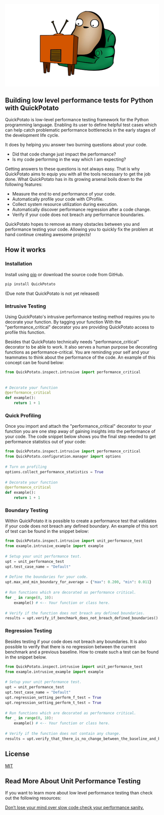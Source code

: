 [![Couch Potato code in a lazy chair](/images/potato-banner-tv.jpg "Slow Potato Code")](https://github.com/JoeyHendricks/python-low-level-performance-testing/blob/master/images/potato-banner-tv.png?raw=true)


## Building low level performance tests for Python with QuickPotato

QuickPotato is low-level performance testing framework for the Python programming language. 
Enabling its user to define helpful test cases which can help catch problematic performance bottlenecks 
in the early stages of the development life cycle.

It does by helping you answer two burning questions about your code. 

- Did that code change just impact the performance?
- Is my code performing in the way which I am expecting?

Getting answers to these questions is not always easy. 
That is why QuickPotato aims to equip you with all the tools necessary to get the job done. 
What QuickPotato has in its growing arsenal boils down to the following features:

- Measure the end to end performance of your code.
- Automatically profile your code with CProfile.
- Collect system resource utilization during execution.
- Automatically discover performance regression after a code change. 
- Verify if your code does not breach any performance boundaries.

QuickPotato hopes to remove as many obstacles between you and performance testing your code. 
Allowing you to quickly fix the problem at hand continue creating awesome projects!

## How it works

### Installation

Install using [pip](https://pip.pypa.io/en/stable/) or download the source code from GitHub.
```bash
pip install QuickPotato
```
(Due note that QuickPotato is not yet released)

### Intrusive Testing

Using QuickPotato's intrusive performance testing method requires you to decorate your function. 
By tagging your function With the "performance_critical" decorator you are providing 
QuickPotato access to profile this function.  

Besides that QuickPotato technically needs "performance_critical" decorator to be able to work. 
It also serves a human purpose be decorating functions as performance-critical. 
You are reminding your self and your teammates to think about the performance of the code.
An example of this concept can be found below:

```python
from QuickPotato.inspect.intrusive import performance_critical


# Decorate your function 
@performance_critical
def example():
    return 1 + 1

```

### Quick Profiling 

Once you import and attach the "performance_critical" decorator to your function you are one step 
away of gaining insights into the performance of your code. 
The code snippet below shows you the final step needed to get performance statistics out of your code: 

```python
from QuickPotato.inspect.intrusive import performance_critical
from QuickPotato.configuration.manager import options

# Turn on profiling 
options.collect_performance_statistics = True

# Decorate your function 
@performance_critical
def example():
    return 1 + 1

```

### Boundary Testing

Within QuickPotato it is possible to create a performance test that validates if 
your code does not breach any defined boundary.
An example of this sort of test can be found in the snippet below: 

```python
from QuickPotato.inspect.intrusive import unit_performance_test
from example.intrusive_example import example

# Setup your unit performance test.
upt = unit_performance_test
upt.test_case_name = "Default"

# Define the boundaries for your code.
upt.max_and_min_boundary_for_average = {"max": 0.200, "min": 0.011}
        
# Run functions which are decorated as performance critical.
for _ in range(0, 10):
    example() # <-- Your function or class here.
        
# Verify if the function does not breach any defined boundaries.
results = upt.verify_if_benchmark_does_not_breach_defined_boundaries()
```
### Regression Testing

Besides testing if your code does not breach any boundaries.
It is also possible to verify that there is no regression between the current benchmark and a previous baseline.
How to create such a test can be found in the snippet below.

```python
from QuickPotato.inspect.intrusive import unit_performance_test
from example.intrusive_example import example

# Setup your unit performance test.
upt = unit_performance_test
upt.test_case_name = "Default"
upt.regression_setting_perform_f_test = True
upt.regression_setting_perform_t_test = True

# Run functions which are decorated as performance critical.
for _ in range(0, 10):
    example() # <-- Your function or class here.

# Verify if the function does not contain any change.
results = upt.verify_that_there_is_no_change_between_the_baseline_and_benchmark()
```

## License

[MIT](https://choosealicense.com/licenses/mit/)

## Read More About Unit Performance Testing

If you want to learn more about low level performance testing than check out the following resources:

[Don’t lose your mind over slow code check your performance sanity.](https://www.linkedin.com/pulse/dont-lose-your-mind-over-slow-code-check-performance-sanity-joey/) 
